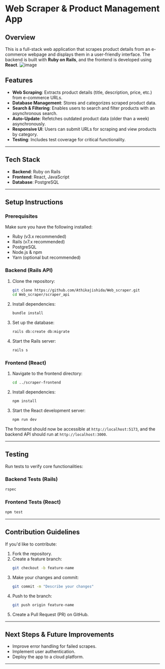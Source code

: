 # Web Scraper & Product Management App

## Overview
This is a full-stack web application that scrapes product details from an e-commerce webpage and displays them in a user-friendly interface. The backend is built with **Ruby on Rails**, and the frontend is developed using **React**.
![image](https://github.com/user-attachments/assets/b3d74c0f-6f76-4127-94b1-15bdac53f007)

## Features
- **Web Scraping**: Extracts product details (title, description, price, etc.) from e-commerce URLs.
- **Database Management**: Stores and categorizes scraped product data.
- **Search & Filtering**: Enables users to search and filter products with an asynchronous search.
- **Auto-Update**: Refetches outdated product data (older than a week) asynchronously.
- **Responsive UI**: Users can submit URLs for scraping and view products by category.
- **Testing**: Includes test coverage for critical functionality.

---

## Tech Stack
- **Backend**: Ruby on Rails
- **Frontend**: React, JavaScript
- **Database**: PostgreSQL
---

## Setup Instructions

### Prerequisites
Make sure you have the following installed:
- Ruby (v3.x recommended)
- Rails (v7.x recommended)
- PostgreSQL
- Node.js & npm
- Yarn (optional but recommended)

### Backend (Rails API)
1. Clone the repository:
   ```bash
   git clone https://github.com/Athikajishida/Web_scraper.git
   cd Web_scraper/scraper_api
   ```
2. Install dependencies:
   ```bash
   bundle install
   ```
3. Set up the database:
   ```bash
   rails db:create db:migrate
   ```
4. Start the Rails server:
   ```bash
   rails s
   ```

### Frontend (React)
1. Navigate to the frontend directory:
   ```bash
   cd ../scraper-frontend

   ```
2. Install dependencies:
   ```bash
   npm install
   ```
3. Start the React development server:
   ```bash
   npm run dev
   ```

The frontend should now be accessible at `http://localhost:5173`, and the backend API should run at `http://localhost:3000`.

---

## Testing
Run tests to verify core functionalities:

### Backend Tests (Rails)
```bash
rspec
```

### Frontend Tests (React)
```bash
npm test
```
---

## Contribution Guidelines
If you'd like to contribute:
1. Fork the repository.
2. Create a feature branch:
   ```bash
   git checkout -b feature-name
   ```
3. Make your changes and commit:
   ```bash
   git commit -m "Describe your changes"
   ```
4. Push to the branch:
   ```bash
   git push origin feature-name
   ```
5. Create a Pull Request (PR) on GitHub.

---

## Next Steps & Future Improvements
- Improve error handling for failed scrapes.
- Implement user authentication.
- Deploy the app to a cloud platform.

---


